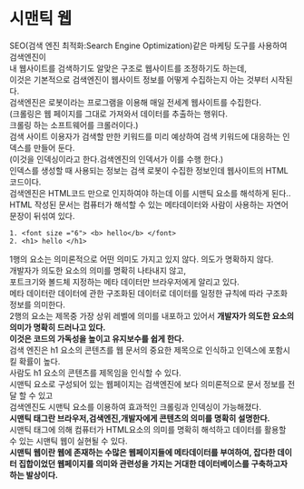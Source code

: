 # 시맨틱 웹 
SEO(검색 엔진 최적화:Search Engine Optimization)같은 마케팅 도구를 사용하여 검색엔진이 
<br> 내 웹사이트를 검색하기도 알맞은 구조로 웹사이트를 조정하기도 하는데, 
<br> 이것은 기본적으로 검색엔진이 웹사이트 정보를 어떻게 수집하는지 아는 것부터 시작된다.
<br> 검색엔진은 로봇이라는 프로그램을 이용해 매일 전세계 웹사이트를 수집한다.
<br> (크롤링은 웹 페이지를 그대로 가져와서 데이터를 추출하는 행위다.
<br> 크롤링 하는 소프트웨어를 크롤러이다.)
<br> 검색 사이트 이용자가 검색할 만한 키워드를 미리 예상하여 검색 키워드에 대응하는 인덱스를 만들어 둔다.
<br> (이것을 인덱싱이라고 한다.검색엔진의 인덱서가 이를 수행 한다.)
<br> 인덱스를 생성할 때 사용되는 정보는 검색 로봇이 수집한 정보인데 웹사이트의 HTML코드이다. 
<br> 검색엔진은 HTML코드 만으로 인지하여야 하는데 이를 시맨틱 요소를 해석하게 된다..
<br> HTML 작성된 문서는 컴퓨터가 해석할 수 있는 메타데이터와 사람이 사용하는 자연어 문장이 뒤섞여 있다.
```
1. <font size ="6"> <b> hello</b> </font>
2. <h1> hello </h1>
```
1행의 요소는 의미론적으로 어떤 의미도 가지고 있지 않다. 의도가 명확하지 않다.
<br> 개발자가 의도한 요소의 의미를 명확히 나타내지 않고, 
<br> 포트크기와 볼드체 지정하는 메타 데이터만 브라우저에게 알리고 있다. 
<br> 메타 데이터란 데이터에 관한 구조화된 데이터로 데이터를 일정한 규칙에 따라 구조화 정보를 의미한다.
<br>2행의 요소는 제목중 가장 상위 레벨에 의미를 내포하고 있어서 **개발자가 의도한 요소의 의미가 명확히 드러나고 있다.**
<br> **이것은 코드의 가독성을 높이고 유지보수를 쉽게 한다.**
<br> 검색 엔진은 h1 요소의 콘텐츠를 웹 문서의 중요한 제목으로 인식하고 인덱스에 포함시킬 확률이 높다.
<br> 사람도 h1 요소의 콘텐츠를 제목임을 인식할 수 있다. 
<br> 시맨틱 요소로 구성되어 있는 웹페이지는 검색엔진에 보다 의미론적으로 문서 정보를 전달 할 수 있고
<br> 검색엔진도 시맨틱 요소를 이용하여 효과적인 크롤링과 인덱싱이 가능해졌다. 
<br> **시맨틱 태그란 브라우저,검색엔진,개발자에게 콘텐츠의 의미를 명확히 설명한다.**
<br>시맨틱 태그에 의해 컴퓨터가 HTML요소의 의미를 명확히 해석하고 데이터를 활용할 수 있는 시맨틱 웹이 실현될 수 있다. <br>
**시맨틱 웹이란 웹에 존재하는 수많은 웹페이지들에 메타데이터를 부여하여, 
잡다한 데이터 집합이었던 웹페이지를 의미와 관련성을 가지는 거대한 데이터베이스를 구축하고자 하는 발상이다.** <br>
